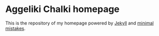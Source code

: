 # Aggeliki Chalki homepage

This is the repository of my homepage powered by [Jekyll](https://jekyllrb.com) and [minimal mistakes](https://mmistakes.github.io/minimal-mistakes).  
